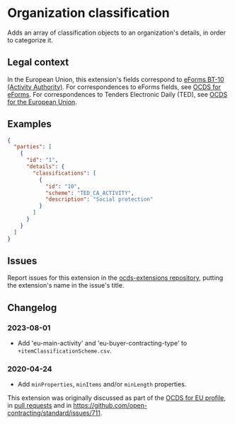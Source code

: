 # Organization classification

Adds an array of classification objects to an organization's details, in order to categorize it.

## Legal context

In the European Union, this extension's fields correspond to [eForms BT-10 (Activity Authority)](https://docs.ted.europa.eu/eforms/latest/reference/business-terms/). For correspondences to eForms fields, see [OCDS for eForms](https://standard.open-contracting.org/profiles/eforms/latest/en/). For correspondences to Tenders Electronic Daily (TED), see [OCDS for the European Union](https://standard.open-contracting.org/profiles/eu/latest/en/).

## Examples

```json
{
  "parties": [
    {
      "id": "1",
      "details": {
        "classifications": [
          {
            "id": "10",
            "scheme": "TED_CA_ACTIVITY",
            "description": "Social protection"
          }
        ]
      }
    }
  ]
}
```

## Issues

Report issues for this extension in the [ocds-extensions repository](https://github.com/open-contracting/ocds-extensions/issues), putting the extension's name in the issue's title.

## Changelog

### 2023-08-01

* Add 'eu-main-activity' and 'eu-buyer-contracting-type' to `+itemClassificationScheme.csv`.

### 2020-04-24

* Add `minProperties`, `minItems` and/or `minLength` properties.

This extension was originally discussed as part of the [OCDS for EU profile](https://github.com/open-contracting-extensions/european-union/issues), in [pull requests](https://github.com/open-contracting-extensions/ocds_organizationClassification_extension/pulls?q=is%3Apr+is%3Aclosed) and in <https://github.com/open-contracting/standard/issues/711>.
